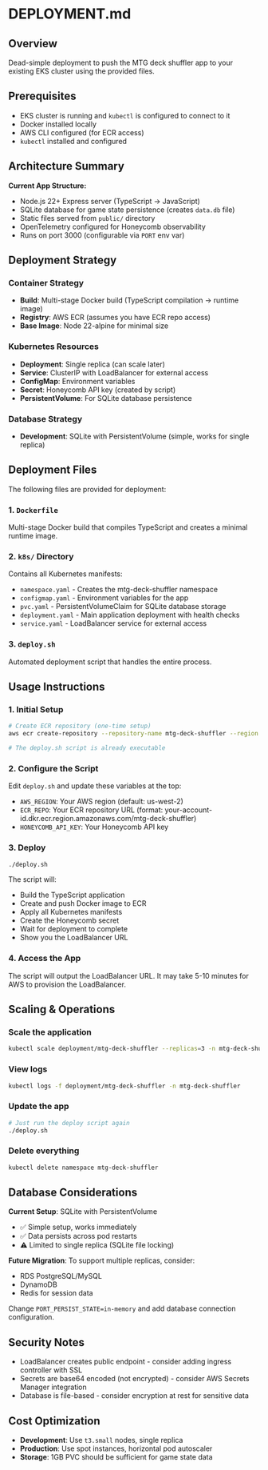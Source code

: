 # DEPLOYMENT.md

## Overview

Dead-simple deployment to push the MTG deck shuffler app to your existing EKS cluster using the provided files.

## Prerequisites

- EKS cluster is running and `kubectl` is configured to connect to it
- Docker installed locally
- AWS CLI configured (for ECR access)
- `kubectl` installed and configured

## Architecture Summary

**Current App Structure:**
- Node.js 22+ Express server (TypeScript → JavaScript)
- SQLite database for game state persistence (creates `data.db` file)
- Static files served from `public/` directory
- OpenTelemetry configured for Honeycomb observability
- Runs on port 3000 (configurable via `PORT` env var)

## Deployment Strategy

### Container Strategy
- **Build**: Multi-stage Docker build (TypeScript compilation → runtime image)
- **Registry**: AWS ECR (assumes you have ECR repo access)
- **Base Image**: Node 22-alpine for minimal size

### Kubernetes Resources
- **Deployment**: Single replica (can scale later)
- **Service**: ClusterIP with LoadBalancer for external access
- **ConfigMap**: Environment variables
- **Secret**: Honeycomb API key (created by script)
- **PersistentVolume**: For SQLite database persistence

### Database Strategy
- **Development**: SQLite with PersistentVolume (simple, works for single replica)

## Deployment Files

The following files are provided for deployment:

### 1. `Dockerfile`
Multi-stage Docker build that compiles TypeScript and creates a minimal runtime image.

### 2. `k8s/` Directory
Contains all Kubernetes manifests:
- `namespace.yaml` - Creates the mtg-deck-shuffler namespace
- `configmap.yaml` - Environment variables for the app
- `pvc.yaml` - PersistentVolumeClaim for SQLite database storage
- `deployment.yaml` - Main application deployment with health checks
- `service.yaml` - LoadBalancer service for external access

### 3. `deploy.sh`
Automated deployment script that handles the entire process.

## Usage Instructions

### 1. Initial Setup
```bash
# Create ECR repository (one-time setup)
aws ecr create-repository --repository-name mtg-deck-shuffler --region us-west-2

# The deploy.sh script is already executable
```

### 2. Configure the Script
Edit `deploy.sh` and update these variables at the top:
- `AWS_REGION`: Your AWS region (default: us-west-2)
- `ECR_REPO`: Your ECR repository URL (format: your-account-id.dkr.ecr.region.amazonaws.com/mtg-deck-shuffler)
- `HONEYCOMB_API_KEY`: Your Honeycomb API key

### 3. Deploy
```bash
./deploy.sh
```

The script will:
- Build the TypeScript application
- Create and push Docker image to ECR
- Apply all Kubernetes manifests
- Create the Honeycomb secret
- Wait for deployment to complete
- Show you the LoadBalancer URL

### 4. Access the App
The script will output the LoadBalancer URL. It may take 5-10 minutes for AWS to provision the LoadBalancer.

## Scaling & Operations

### Scale the application
```bash
kubectl scale deployment/mtg-deck-shuffler --replicas=3 -n mtg-deck-shuffler
```

### View logs
```bash
kubectl logs -f deployment/mtg-deck-shuffler -n mtg-deck-shuffler
```

### Update the app
```bash
# Just run the deploy script again
./deploy.sh
```

### Delete everything
```bash
kubectl delete namespace mtg-deck-shuffler
```

## Database Considerations

**Current Setup**: SQLite with PersistentVolume
- ✅ Simple setup, works immediately
- ✅ Data persists across pod restarts
- ⚠️ Limited to single replica (SQLite file locking)

**Future Migration**: To support multiple replicas, consider:
- RDS PostgreSQL/MySQL
- DynamoDB
- Redis for session data

Change `PORT_PERSIST_STATE=in-memory` and add database connection configuration.

## Security Notes

- LoadBalancer creates public endpoint - consider adding ingress controller with SSL
- Secrets are base64 encoded (not encrypted) - consider AWS Secrets Manager integration
- Database is file-based - consider encryption at rest for sensitive data

## Cost Optimization

- **Development**: Use `t3.small` nodes, single replica
- **Production**: Use spot instances, horizontal pod autoscaler
- **Storage**: 1GB PVC should be sufficient for game state data